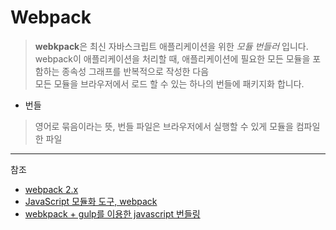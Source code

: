 # Webpack

> **webkpack**은 최신 자바스크립트 애플리케이션을 위한 _모듈 번들러_ 입니다.  
webpack이 애플리케이션을 처리할 때, 애플리케이션에 필요한 모든 모듈을 포함하는 
종속성 그래프를 반복적으로 작성한 다음  
모든 모듈을 브라우저에서 로드 할 수 있는 하나의 번들에 패키지화 합니다.

* 번들
> 영어로 묶음이라는 뜻, 번들 파일은 브라우저에서 실행할 수 있게 모듈을 컴파일한 파일

***
참조
* [webpack 2.x](https://webpack.js.org/concepts/)
* [JavaScript 모듈화 도구, webpack](http://d2.naver.com/helloworld/0239818)
* [webkpack + gulp를 이용한 javascript 번들링](http://incleaf.com/using-webpack-with-gulp)